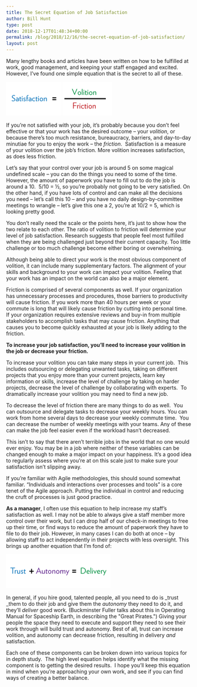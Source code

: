 ```yaml
---
title: The Secret Equation of Job Satisfaction
author: Bill Hunt
type: post
date: 2018-12-17T01:48:34+00:00
permalink: /blog/2018/12/16/the-secret-equation-of-job-satisfaction/
layout: post
---
```

Many lengthy books and articles have been written on how to be fulfilled at work, good management, and keeping your staff engaged and excited. However, I’ve found one simple equation that is the secret to all of these.

![Satisfaction = ](/uploads/2018/12/satisfaction_01.png) ![Volition / Friction](/uploads/2018/12/satisfaction_02.png)

If you’re not satisfied with your job, it’s probably because you don’t feel effective or that your work has the desired outcome &#8211; your _volition_, or because there’s too much resistance, bureaucracy, barriers, and day-to-day minutiae for you to enjoy the work &#8211; the _friction_.  Satisfaction is a measure of your volition over the job’s friction. More volition increases satisfaction, as does less friction.

Let’s say that your control over your job is around 5 on some magical undefined scale &#8211; you can do the things you need to some of the time. However, the amount of paperwork you have to fill out to do the job is around a 10.  5/10 = ½, so you’re probably not going to be very satisfied. On the other hand, if you have lots of control and can make all the decisions you need &#8211; let’s call this 10 &#8211; and you have no daily design-by-committee meetings to wrangle &#8211; let’s give this one a 2, you’re at 10/2 = 5, which is looking pretty good.

You don’t really need the scale or the points here, it’s just to show how the two relate to each other. The ratio of volition to friction will determine your level of job satisfaction. Research suggests that people feel most fulfilled when they are being challenged just beyond their current capacity. Too little challenge or too much challenge become either boring or overwhelming.

Although being able to direct your work is the most obvious component of volition, it can include many supplementary factors. The alignment of your skills and background to your work can impact your volition. Feeling that your work has an impact on the world can also be a major element.

Friction is comprised of several components as well. If your organization has unnecessary processes and procedures, those barriers to productivity will cause friction. If you work more than 40 hours per week or your commute is long that will likely cause friction by cutting into personal time. If your organization requires extensive reviews and buy-in from multiple stakeholders to accomplish tasks that may cause friction. Anything that causes you to become quickly exhausted at your job is likely adding to the friction.

**To increase your job satisfaction, you’ll need to increase your volition in the job or decrease your friction.**

To increase your volition you can take many steps in your current job.  This includes outsourcing or delegating unwanted tasks, taking on different projects that you enjoy more than your current projects, learn key information or skills, increase the level of challenge by taking on harder projects, decrease the level of challenge by collaborating with experts.  To dramatically increase your volition you may need to find a new job.

To decrease the level of friction there are many things to do as well.  You can outsource and delegate tasks to decrease your weekly hours. You can work from home several days to decrease your weekly commute time.  You can decrease the number of weekly meetings with your teams. Any of these can make the job feel easier even if the workload hasn’t decreased.

This isn’t to say that there aren’t terrible jobs in the world that no one would ever enjoy. You may be in a job where neither of these variables can be changed enough to make a major impact on your happiness. It’s a good idea to regularly assess where you’re at on this scale just to make sure your satisfaction isn’t slipping away.

If you’re familiar with Agile methodologies, this should sound somewhat familiar. “Individuals and interactions over processes and tools” is a core tenet of the Agile approach. Putting the individual in control and reducing the cruft of processes is just good practice.

**As a manager**, I often use this equation to help increase my staff’s satisfaction as well. I may not be able to always give a staff member more control over their work, but I can drop half of our check-in meetings to free up their time, or find ways to reduce the amount of paperwork they have to file to do their job. However, in many cases I can do both at once &#8211; by allowing staff to act independently in their projects with less oversight. This brings up another equation that I’m fond of:


![Trust + Autonomy = Delivery](/uploads/2018/12/delivery.png)


In general, if you hire good, talented people, all you need to do is _trust _them to do their job and give them the _autonomy_ they need to do it, and they’ll _deliver_ good work. (Buckminster Fuller talks about this in Operating Manual for Spaceship Earth, in describing the "Great Pirates.") Giving your people the space they need to execute and support they need to see their work through will build trust and autonomy. Best of all, trust can increase volition, and autonomy can decrease friction, resulting in delivery _and_ satisfaction.

Each one of these components can be broken down into various topics for in depth study.  The high level equation helps identify what the missing component is to getting the desired results.  I hope you’ll keep this equation in mind when you’re approaching your own work, and see if you can find ways of creating a better balance.